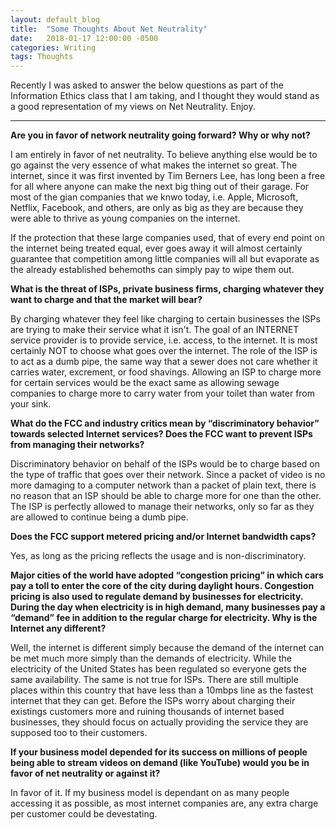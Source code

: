 ```yaml
---
layout: default_blog
title:  "Some Thoughts About Net Neutrality"
date:   2018-01-17 12:00:00 -0500
categories: Writing
tags: Thoughts
---
```


Recently I was asked to answer the below questions as part of the Information
Ethics class that I am taking, and I thought they would stand as a good
representation of my views on Net Neutrality. Enjoy.

--- 

__Are you in favor of network neutrality going forward? Why or why not?__

I am entirely in favor of net neutrality. To believe anything else would be to go against the very essence of what makes the internet so great. The internet, since it was first invented by Tim Berners Lee, has long been a free for all where anyone can make the next big thing out of their garage. For most of the gian companies that we knwo today, i.e. Apple, Microsoft, Netflix, Facebook, and others, are only as big as they are because they were able to thrive as young companies on the internet.

If the protection that these large companies used, that of every end point on the internet being treated equal, ever goes away it will almost certainly guarantee that competition among little companies will all but evaporate as the already established behemoths can simply pay to wipe them out.

__What is the threat of ISPs, private business firms, charging whatever they want to charge and that the market will bear?__

By charging whatever they feel like charging to certain businesses the ISPs are trying to make their service what it isn't. The goal of an INTERNET service provider is to provide service, i.e. access, to the internet. It is most certainly NOT to choose what goes over the internet. The role of the ISP is to act as a dumb pipe, the same way that a sewer does not care whether it carries water, excrement, or food shavings. Allowing an ISP to charge more for certain services would be the exact same as allowing sewage companies to charge more to carry water from your toilet than water from your sink.

__What do the FCC and industry critics mean by “discriminatory behavior” towards selected Internet services? Does the FCC want to prevent ISPs from managing their networks?__

Discriminatory behavior on behalf of the ISPs would be to charge based on the type of traffic that goes over their network. Since a packet of video is no more damaging to a computer network than a packet of plain text, there is no reason that an ISP should be able to charge more for one than the other. The ISP is perfectly allowed to manage their networks, only so far as they are allowed to continue being a dumb pipe.

__Does the FCC support metered pricing and/or Internet bandwidth caps?__

Yes, as long as the pricing reflects the usage and is non-discriminatory.

__Major cities of the world have adopted “congestion pricing” in which cars pay a toll to enter the core of the city during daylight hours. Congestion pricing is also used to regulate demand by businesses for electricity. During the day when electricity is in high demand, many businesses pay a “demand” fee in addition to the regular charge for electricity. Why is the Internet any different?__

Well, the internet is different simply because the demand of the internet can be met much more simply than the demands of electricity. While the electricity of the United States has been regulated so everyone gets the same availability. The same is not true for ISPs. There are still multiple places within this country that have less than a 10mbps line as the fastest internet that they can get. Before the ISPs worry about charging their existings customers more and ruining thousands of internet based businesses, they should focus on actually providing the service they are supposed too to their customers.

__If your business model depended for its success on millions of people being able to stream videos on demand (like YouTube) would you be in favor of net neutrality or against it?__

In favor of it. If my business model is dependant on as many people accessing it as possible, as most internet companies are, any extra charge per customer could be devestating.
